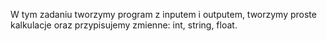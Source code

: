 W tym zadaniu tworzymy program z inputem i outputem, tworzymy proste kalkulacje oraz przypisujemy zmienne: int, string, float.
